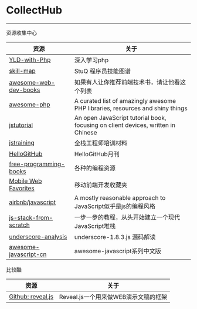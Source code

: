 # CollectHub
---
资源收集中心

|资源|关于|
|---|---|
| [YLD-with-Php](https://github.com/YuanLianDu/YLD-with-Php) | 深入学习php |
| [skill-map](https://github.com/TeamStuQ/skill-map)  | StuQ 程序员技能图谱 |
| [awesome-web-dev-books](https://github.com/jobbole/awesome-web-dev-books)  | 如果有人让你推荐前端技术书，请让他看这个列表 |
| [awesome-php](https://github.com/ziadoz/awesome-php)  | A curated list of amazingly awesome PHP libraries, resources and shiny things |
| [jstutorial](https://github.com/ruanyf/jstutorial)|An open JavaScript tutorial book, focusing on client devices, written in Chinese|
| [jstraining](https://github.com/ruanyf/jstraining)  | 全栈工程师培训材料 |
| [HelloGitHub](https://github.com/521xueweihan/HelloGitHub)|HelloGitHub月刊|
|[free-programming-books](https://github.com/vhf/free-programming-books/blob/master/free-programming-books-zh.md)|各种的编程资源|
|[Mobile Web Favorites](https://github.com/hoosin/mobile-web-favorites)|移动前端开发收藏夹|
|[airbnb/javascript](https://github.com/airbnb/javascript#table-of-contents)|A mostly reasonable approach to JavaScript似乎是js的编程风格|
|[js-stack-from-scratch](https://github.com/verekia/js-stack-from-scratch)|一步一步的教程，从头开始建立一个现代JavaScript堆栈|
|[underscore-analysis](https://github.com/hanzichi/underscore-analysis)|underscore-1.8.3.js 源码解读|
|[awesome-javascript-cn](https://github.com/jobbole/awesome-javascript-cn)|awesome-javascript系列中文版|

比较酷

|资源|关于|
|---|---|
| [Github: reveal.js](https://github.com/hakimel/reveal.js) | Reveal.js一个用来做WEB演示文稿的框架 |

